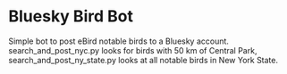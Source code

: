 # Bluesky Bird Bot 

Simple bot to post eBird notable birds to a Bluesky account. search_and_post_nyc.py looks for birds with 50 km of Central Park, search_and_post_ny_state.py looks at all notable birds in New York State. 
